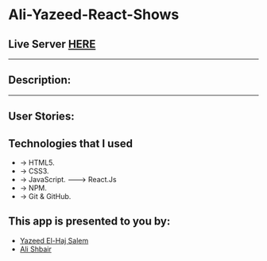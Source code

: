 # Ali-Yazeed-React-Shows

## Live Server [HERE](https://fastidious-bavarois-ec6ed1.netlify.app/)
---
## Description:


---

## User Stories:


##  Technologies that I used

- -> HTML5.
- -> CSS3.
- -> JavaScript.
---> React.Js
- -> NPM.
- -> Git & GitHub.

## This app is presented to you by:

- [Yazeed El-Haj Salem](https://github.com/ysalem-dev-89)
- [Ali Shbair](https://github.com/ShbairAli)
